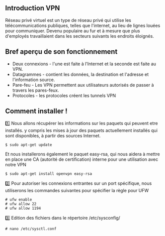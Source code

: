 ## Introduction VPN

Réseau privé virtuel est un type de réseau privé qui utilise les télécommunications publiques, telles que l'internet, au lieu de lignes louées pour communiquer.
Devenu populaire au fur et à mesure que plus d'employés travaillaient dans les secteurs suivants les endroits éloignés.

## Bref aperçu de son fonctionnement

- Deux connexions - l'une est faite à l'Internet et la seconde est faite au VPN.
- Datagrammes - contient les données, la destination et l'adresse et l'information source.
- Pare-feu - Les VPN permettent aux utilisateurs autorisés de passer à travers les pares-feux.
- Protocoles - les protocoles créent les tunnels VPN

## Comment installer !

:one: Nous allons récupérer les informations sur les paquets qui peuvent etre installés. y compris les mises à jour des paquets actuellement installés qui sont disponibles, à partir des sources Internet.
```
$ sudo apt-get update
```
Et nous installerons également le paquet easy-rsa, qui nous aidera à mettre en place une CA (autorité de certification) interne pour une utilisation avec notre VPN
```
$ sudo apt-get install openvpn easy-rsa
```

:two: Pour autoriser les connexions entrantes sur un port spécifique, nous utiliserons les commandes suivantes pour spécifier la règle pour UFW
```
# ufw enable
# ufw allow 22
# ufw allow 1194
```

:three: Edition des fichiers dans le répertoire /etc/sysconfig/
```
# nano /etc/sysctl.conf
```
